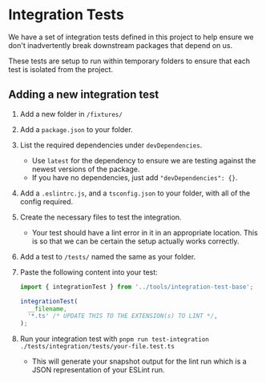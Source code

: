 # Integration Tests

We have a set of integration tests defined in this project to help ensure we don't inadvertently break downstream packages that depend on us.

These tests are setup to run within temporary folders to ensure that each test is isolated from the project.

## Adding a new integration test

1. Add a new folder in `/fixtures/`
1. Add a `package.json` to your folder.
1. List the required dependencies under `devDependencies`.
   - Use `latest` for the dependency to ensure we are testing against the newest versions of the package.
   - If you have no dependencies, just add `"devDependencies": {}`.
1. Add a `.eslintrc.js`, and a `tsconfig.json` to your folder, with all of the config required.
1. Create the necessary files to test the integration.
   - Your test should have a lint error in it in an appropriate location.
     This is so that we can be certain the setup actually works correctly.
1. Add a test to `/tests/` named the same as your folder.
1. Paste the following content into your test:

   ```ts
   import { integrationTest } from '../tools/integration-test-base';

   integrationTest(
     __filename,
     '*.ts' /* UPDATE THIS TO THE EXTENSION(s) TO LINT */,
   );
   ```

1. Run your integration test with `pnpm run test-integration ./tests/integration/tests/your-file.test.ts`
   - This will generate your snapshot output for the lint run which is a JSON representation of your ESLint run.
